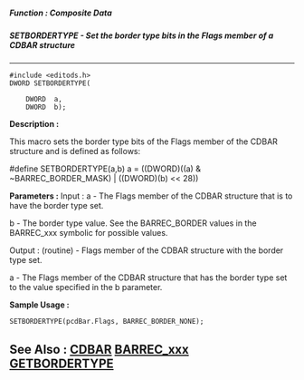 ##### Function : Composite Data
##### SETBORDERTYPE - Set the border type bits in the Flags member of a CDBAR structure
---
```
#include <editods.h>
DWORD SETBORDERTYPE(

	DWORD  a,
	DWORD  b);
```
**Description :**

This macro sets the border type bits of the Flags member of the CDBAR structure 
and is defined as follows:

#define SETBORDERTYPE(a,b) a = ((DWORD)((a) & ~BARREC_BORDER_MASK) | 
((DWORD)(b) << 28))

**Parameters :**
Input :
a  -  The Flags member of the CDBAR structure that is to have the border type set.

b  -  The border type value.  See the BARREC_BORDER values in the BARREC_xxx symbolic for possible values.

Output :
(routine)  -  Flags member of the CDBAR structure with the border type set.


a  -  The Flags member of the CDBAR structure that has the border type set to the value specified in the b parameter.


**Sample Usage :**
```
SETBORDERTYPE(pcdBar.Flags, BARREC_BORDER_NONE);
```
**See Also :**
[CDBAR](/domino-c-api-docs/reference/Data/CDBAR)
[BARREC_xxx](/domino-c-api-docs/reference/Symb/BARREC_xxx)
[GETBORDERTYPE](/domino-c-api-docs/reference/Func/GETBORDERTYPE)
---

